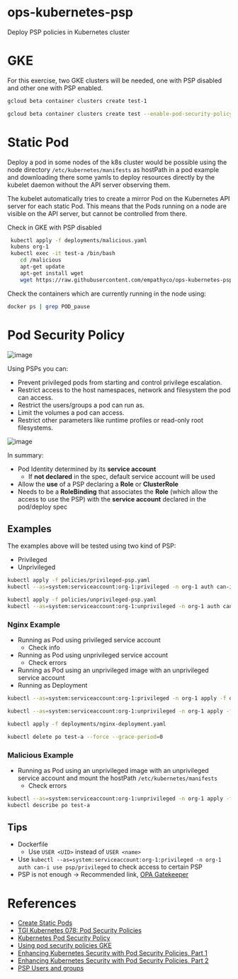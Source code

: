 # ops-kubernetes-psp
Deploy PSP policies in Kubernetes cluster


# GKE 

For this exercise, two GKE clusters will be needed, one with PSP disabled and other one with PSP enabled.

```sh
gcloud beta container clusters create test-1 

gcloud beta container clusters create test --enable-pod-security-policy --num-nodes=1
```

# Static Pod

Deploy a pod in some nodes of the k8s cluster would be possible using the node directory ```/etc/kubernetes/manifests``` as hostPath in a pod example and downloading there some yamls to deploy resources directly by the kubelet daemon without the API server observing them. 

The kubelet automatically tries to create a mirror Pod on the Kubernetes API server for each static Pod. This means that the Pods running on a node are visible on the API server, but cannot be controlled from there.

Check in GKE with PSP disabled

```sh 
 kubectl apply -f deployments/malicious.yaml
 kubens org-1
 kubectl exec -it test-a /bin/bash 
    cd /malicious
    apt-get update
    apt-get install wget 
    wget https://raw.githubusercontent.com/empathyco/ops-kubernetes-psp/main/deployments/pod-example.yaml
```

Check the containers which are currently running in the node using:

```sh
docker ps | grep POD_pause
```

# Pod Security Policy



![image](https://rancher.com/img/blog/2020/pod-security/picture1.png)

Using PSPs you can: 

* Prevent privileged pods from starting and control privilege escalation.
* Restrict access to the host namespaces, network and filesystem the pod can access.
* Restrict the users/groups a pod can run as.
* Limit the volumes a pod can access.
* Restrict other parameters like runtime profiles or read-only root filesystems.



![image](https://rancher.com/img/blog/2020/pod-security/picture2.png)

In summary:

* Pod Identity determined by its **service account**
  * If **not declared** in the spec, default service account will be used
* Allow the **use** of a PSP declaring a **Role** or **ClusterRole**
* Needs to be a **RoleBinding** that associates the **Role** (which allow the access to use the PSP) with the **service account** declared in the pod/deploy spec
  
## Examples

The examples above will be tested using two kind of PSP:
* Privileged
* Unprivileged

```sh
kubectl apply -f policies/privileged-psp.yaml
kubectl --as=system:serviceaccount:org-1:privileged -n org-1 auth can-i use psp/privileged

kubectl apply -f policies/unprivileged-psp.yaml
kubectl --as=system:serviceaccount:org-1:unprivileged -n org-1 auth can-i use psp/unprivileged
```

### Nginx Example

* Running as Pod using privileged service account
  * Check info
* Running as Pod using unprivileged service account
  * Check errors 
* Running as Pod using an unprivileged image with an unprivileged service account 
* Running as Deployment


```sh
kubectl --as=system:serviceaccount:org-1:privileged -n org-1 apply -f deployments/nginx.yaml

kubectl --as=system:serviceaccount:org-1:unprivileged -n org-1 apply -f deployments/nginx.yaml

kubectl apply -f deployments/nginx-deployment.yaml

kubectl delete po test-a --force --grace-period=0
```

### Malicious Example 

* Running as Pod using an unprivileged image with an unprivileged service account and mount the hostPath ```/etc/kubernetes/manifests```
  * Check errors


```sh 
kubectl --as=system:serviceaccount:org-1:unprivileged -n org-1 apply -f deployments/nginx-unprivileged-malicious.yaml
kubectl describe po test-a 
```

## Tips 

* Dockerfile 
  * Use ```USER <UID>``` instead of ```USER <name>``` 
* Use ```kubectl --as=system:serviceaccount:org-1:privileged -n org-1 auth can-i use psp/privileged``` to check access to certain PSP
* PSP is not enough -> Recommended link, [OPA Gatekeeper](https://kubernetes.io/blog/2019/08/06/opa-gatekeeper-policy-and-governance-for-kubernetes/)


# References 

* [Create Static Pods](https://kubernetes.io/docs/tasks/configure-pod-container/static-pod/)
* [TGI Kubernetes 078: Pod Security Policies](https://youtu.be/zErhwjPRKn8)
* [Kubernetes Pod Security Policy](https://kubernetes.io/docs/concepts/policy/pod-security-policy/)
* [Using pod security policies GKE](https://cloud.google.com/kubernetes-engine/docs/how-to/pod-security-policies)
* [Enhancing Kubernetes Security with Pod Security Policies, Part 1](https://rancher.com/blog/2020/pod-security-policies-part-1)
* [Enhancing Kubernetes Security with Pod Security Policies, Part 2](https://rancher.com/blog/2020/pod-security-policies-part-2)
* [PSP Users and groups](https://kubernetes.io/docs/concepts/policy/pod-security-policy/#users-and-groups)

